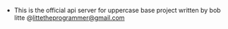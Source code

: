 * This is the official api server for uppercase base project written by bob litte @littetheprogrammer@gmail.com
